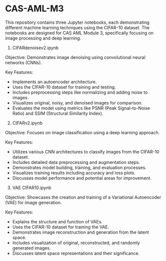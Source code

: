 # CAS-AML-M3

This repository contains three Jupyter notebooks, each demonstrating different machine learning techniques using the CIFAR-10 dataset. The notebooks are designed for CAS AML Module 3, specifically focusing on image processing and deep learning.


1. CIFARdenoisev2.ipynb
   
Objective: Demonstrates image denoising using convolutional neural networks (CNNs).

Key Features:
- Implements an autoencoder architecture.
- Uses the CIFAR-10 dataset for training and testing.
- Includes preprocessing steps like normalizing and adding noise to images.
- Visualizes original, noisy, and denoised images for comparison.
- Evaluates the model using metrics like PSNR (Peak Signal-to-Noise Ratio) and SSIM (Structural Similarity Index).


2. CIFARv2.ipynb

Objective: Focuses on image classification using a deep learning approach.

Key Features:

- Utilizes various CNN architectures to classify images from the CIFAR-10 dataset.
- Includes detailed data preprocessing and augmentation steps.
- Demonstrates model building, training, and evaluation processes.
- Visualizes training results including accuracy and loss plots.
- Discusses model performance and potential areas for improvement.


3. VAE CIFAR10.ipynb
   
Objective: Showcases the creation and training of a Variational Autoencoder (VAE) for image generation.

Key Features:

- Explains the structure and function of VAEs.
- Uses the CIFAR-10 dataset for training the VAE.
- Demonstrates image reconstruction and generation from the latent space.
- Includes visualization of original, reconstructed, and randomly generated images.
- Discusses latent space representations and their significance.
